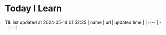 # Today I Learn 
TIL list updated at 2024-05-14 01:52:35
| name | url | updated time |
| :--- | -- | -- |
